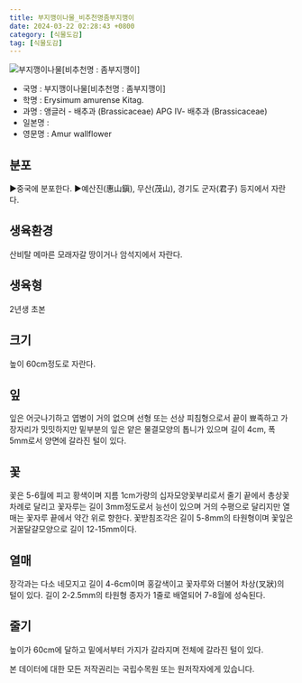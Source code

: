 ```yaml
---
title: 부지깽이나물_비추천명좀부지깽이
date: 2024-03-22 02:28:43 +0800
category: [식물도감]
tag: [식물도감]
---
```




![부지깽이나물[비추천명 : 좀부지깽이]](/fileUpload/plants/basic/Cruciferae/Erysimum/19850/1_th2.JPG)
- 국명 : 부지깽이나물[비추천명 : 좀부지깽이]
- 학명 : Erysimum amurense Kitag.
- 과명 : 앵글러 - 배추과 (Brassicaceae) APG Ⅳ- 배추과 (Brassicaceae)
- 일본명 : 
- 영문명 : Amur wallflower


## 분포
▶중국에 분포한다.▶예산진(惠山鎭), 무산(茂山), 경기도 군자(君子) 등지에서 자란다.
## 생육환경
산비탈 메마른 모래자갈 땅이거나 암석지에서 자란다.
## 생육형
2년생 초본
## 크기
높이 60cm정도로 자란다.
## 잎
잎은 어긋나기하고 엽병이 거의 없으며 선형 또는 선상 피침형으로서 끝이 뾰족하고 가장자리가 밋밋하지만 밑부분의 잎은 얕은 물결모양의 톱니가 있으며 길이 4cm, 폭 5mm로서 양면에 갈라진 털이 있다.
## 꽃
꽃은 5-6월에 피고 황색이며 지름 1cm가량의 십자모양꽃부리로서 줄기 끝에서 총상꽃차례로 달리고 꽃자루는 길이 3mm정도로서 능선이 있으며 거의 수평으로 달리지만 열매는 꽃자루 끝에서 약간 위로 향한다. 꽃받침조각은 길이 5-8mm의 타원형이며 꽃잎은 거꿀달걀모양으로 길이 12-15mm이다.
## 열매
장각과는 다소 네모지고 길이 4-6cm이며 홍갈색이고 꽃자루와 더불어 차상(叉狀)의 털이 있다. 길이 2-2.5mm의 타원형 종자가 1줄로 배열되어 7-8월에 성숙된다.
## 줄기
높이가 60cm에 달하고 밑에서부터 가지가 갈라지며 전체에 갈라진 털이 있다.






본 데이터에 대한 모든 저작권리는 국립수목원 또는 원저작자에게 있습니다.
